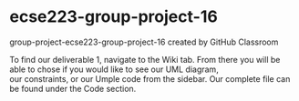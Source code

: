 # ecse223-group-project-16
group-project-ecse223-group-project-16 created by GitHub Classroom

To find our deliverable 1, navigate to the Wiki tab. From there you will be able to chose if you would like to see our UML diagram,  
our constraints, or our Umple code from the sidebar. Our complete file can be found under the Code section.
